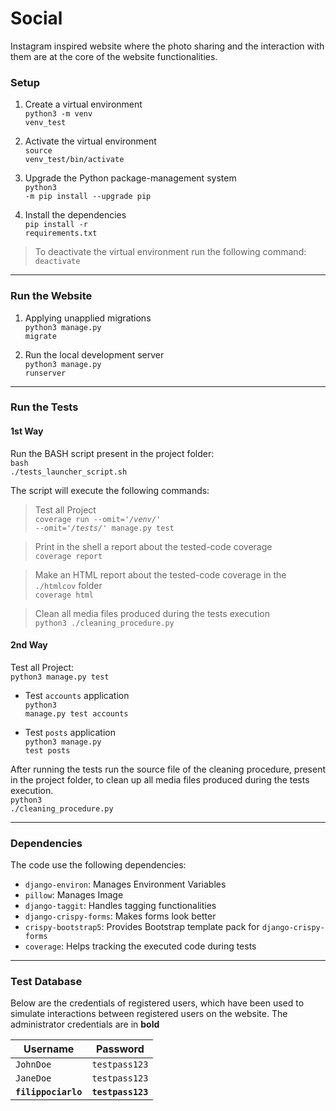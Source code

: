 
# Social
Instagram inspired website where the photo sharing and the interaction with them are at the core of the website functionalities.

### Setup
1. Create a virtual environment<br/>
	<code>python3 -m venv venv_test</code>

2. Activate the  virtual environment<br/>
	<code>source venv_test/bin/activate</code>

3. Upgrade the Python package-management system<br/>
	<code>python3 -m pip install --upgrade pip</code>

4. Install the dependencies<br/>
	<code>pip install -r requirements.txt</code>

> To deactivate the  virtual environment run the following command:<br/>
	<code>deactivate</code>
---


### Run the Website
1. Applying unapplied migrations<br/>
<code>python3 manage.py migrate</code>

2. Run the local development server<br/>
<code>python3 manage.py runserver</code>
---


### Run the Tests
#### 1st Way
Run the BASH script present in the project folder:<br/>
<code>bash ./tests_launcher_script.sh</code>

The script will execute the following commands:
> Test all Project<br/>
<code>coverage run --omit='*/venv/*' --omit='*/tests/*'  manage.py test</code> 

> Print in the shell a report about the tested-code coverage<br/>
<code>coverage report</code>

> Make an HTML report about the tested-code coverage in the <code>./htmlcov</code> folder<br/>
<code>coverage html</code>

> Clean all media files produced during the tests execution<br/>
<code>python3 ./cleaning_procedure.py</code>

#### 2nd Way
Test all Project:<br/>
<code>python3 manage.py test</code>

- Test <code>accounts</code> application<br/>
<code>python3 manage.py test accounts</code>

- Test <code>posts</code> application<br/>
<code>python3 manage.py test posts</code>

After running the tests run the source file of the cleaning procedure, present in the project folder, to clean up all media files produced during the tests execution.<br/>
<code>python3 ./cleaning_procedure.py</code><br/>

---


### Dependencies
The code use the following dependencies:
* <code>django-environ</code>: Manages Environment Variables
* <code>pillow</code>: Manages Image 
* <code>django-taggit</code>: Handles tagging functionalities 
* <code>django-crispy-forms</code>: Makes forms look better
* <code>crispy-bootstrap5</code>: Provides Bootstrap template pack for <code>django-crispy-forms</code>
* <code>coverage</code>: Helps tracking the executed code during tests
---


### Test Database
Below are the credentials of registered users, which have been used to simulate interactions between registered users on the website. The administrator credentials are in <strong>bold</strong>

|Username|Password|
|--------|---------|
|<code>JohnDoe</code>|<code>testpass123</code>|
|<code>JaneDoe</code>|<code>testpass123</code>|
|<code><strong>filippociarlo</strong></code>|<code><strong>testpass123</strong></code>|



